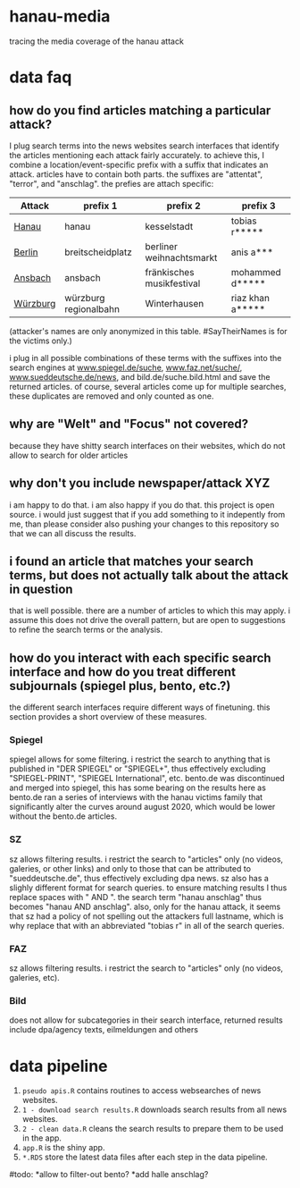 # hanau-media
tracing the media coverage of the hanau attack

# data faq
## how do you find articles matching a particular attack?
I plug search terms into the news websites search interfaces that identify the articles mentioning each attack fairly accurately. to achieve this, I combine
a location/event-specific prefix with a suffix that indicates an attack. articles have to contain both parts.
the suffixes are "attentat", "terror", and "anschlag". the prefies are attach specific:

| Attack  |  prefix 1 |  prefix 2 |  prefix 3 |
|---------|---------------|---------------|---------------|
|[Hanau](https://de.wikipedia.org/wiki/Anschlag_in_Hanau_2020)    |hanau          |kesselstadt    |tobias r*****  |
|[Berlin](https://de.wikipedia.org/wiki/Anschlag_auf_den_Berliner_Weihnachtsmarkt_an_der_Ged%C3%A4chtniskirche)   |breitscheidplatz|berliner weihnachtsmarkt|anis a***|
|[Ansbach](https://de.wikipedia.org/wiki/Sprengstoffanschlag_von_Ansbach)  |ansbach        |fränkisches musikfestival|mohammed d*****|
|[Würzburg](https://de.wikipedia.org/wiki/Anschlag_in_einer_Regionalbahn_bei_W%C3%BCrzburg) |würzburg regionalbahn|Winterhausen|riaz khan a*****|

(attacker's names are only anonymized in this table. #SayTheirNames is for the victims only.)

i plug in all possible combinations of these terms with the suffixes into the search engines at www.spiegel.de/suche, www.faz.net/suche/, www.sueddeutsche.de/news, and bild.de/suche.bild.html and save the returned articles. of course, several articles come up for multiple searches, these duplicates are removed and only counted as one.


## why are "Welt" and "Focus" not covered?
because they have shitty search interfaces on their websites, which do not allow to search for older articles

## why don't you include newspaper/attack XYZ
i am happy to do that. i am also happy if you do that. this project is open source. i would just suggest that if you add something to it indepently from me, than please consider also pushing your changes to this repository so that we can all discuss the results.

## i found an article that matches your search terms, but does not actually talk about the attack in question
that is well possible. there are a number of articles to which this may apply. i assume this does not drive the overall pattern, but are open to suggestions to refine the search terms or the analysis.

## how do you interact with each specific search interface and how do you treat different subjournals (spiegel plus, bento, etc.?)
the different search interfaces require different ways of finetuning. this section provides a short overview of these measures.

### Spiegel
spiegel allows for some filtering. i restrict the search to anything that is published in "DER SPIEGEL" or "SPIEGEL+", thus effectively excluding "SPIEGEL-PRINT", "SPIEGEL International", etc. bento.de was discontinued and merged into spiegel, this has some bearing on the results here as bento.de ran a series of interviews with the hanau victims family that significantly alter the curves around august 2020, which would be lower without the bento.de articles.

### SZ
sz allows filtering results. i restrict the search to "articles" only (no videos, galeries, or other links) and only to those that can be attributed to "sueddeutsche.de", thus effectively excluding dpa news. sz also has a slighly different format for search queries. to ensure matching results I thus replace spaces with " AND ". the search term "hanau anschlag" thus becomes "hanau AND anschlag". also, only for the hanau attack, it seems that sz had a policy of not spelling out the attackers full lastname, which is why replace that with an abbreviated "tobias r" in all of the search queries.

### FAZ
sz allows filtering results. i restrict the search to "articles" only (no videos, galeries, etc).


### Bild
does not allow for subcategories in their search interface, returned results include dpa/agency texts, eilmeldungen and others

# data pipeline
1. `pseudo apis.R` contains routines to access websearches of news websites.
1. `1 - download search results.R` downloads search results from all news websites.
1. `2 - clean data.R` cleans the search results to prepare them to be used in the app.
1. `app.R` is the shiny app.
1. `*.RDS` store the latest data files after each step in the data pipeline.

#todo:
*allow to filter-out bento?
*add halle anschlag?
